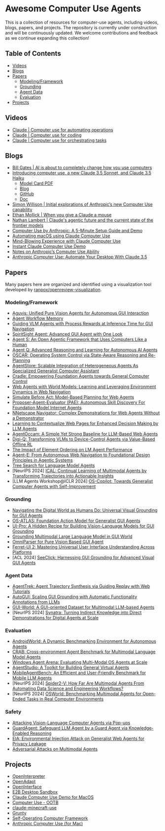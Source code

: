 # Awesome Computer Use Agents

This is a collection of resources for computer-use agents, including videos, blogs, papers, and projects. The repository is currently under construction and will be continuously updated. We welcome contributions and feedback as we continue expanding this collection!

## Table of Contents

- [Videos](#videos)
- [Blogs](#blogs)
- [Papers](#papers)
  - [Modeling/Framework](#modelingframework)
  - [Grounding](#grounding)
  - [Agent Data](#agent-data)
  - [Evaluation](#evaluation)
- [Projects](#projects)

## Videos
- [Claude | Computer use for automating operations](https://www.youtube.com/watch?v=ODaHJzOyVCQ)
- [Claude | Computer use for coding](https://www.youtube.com/watch?v=vH2f7cjXjKI)
- [Claude | Computer use for orchestrating tasks](https://www.youtube.com/watch?v=jqx18KgIzAE)

## Blogs
- [Bill Gates | AI is about to completely change how you use computers](https://www.gatesnotes.com/AI-agents)
- [Introducing computer use, a new Claude 3.5 Sonnet, and Claude 3.5 Haiku](https://www.anthropic.com/news/3-5-models-and-computer-use)
  - [Model Card PDF](https://assets.anthropic.com/m/1cd9d098ac3e6467/original/Claude-3-Model-Card-October-Addendum.pdf)
  - [Blog](https://www.anthropic.com/news/developing-computer-use)
  - [GitHub](https://github.com/anthropics/anthropic-quickstarts/tree/main/computer-use-demo)
  - [Doc](https://docs.anthropic.com/en/docs/build-with-claude/computer-use)
- [Simon Willison | Initial explorations of Anthropic’s new Computer Use capability](https://simonwillison.net/2024/Oct/22/computer-use/)
- [Ethan Mollick | When you give a Claude a mouse](https://www.oneusefulthing.org/p/when-you-give-a-claude-a-mouse)
- [Nathan Lambert | Claude's agentic future and the current state of the frontier models](https://www.interconnects.ai/p/claudes-agency)
- [Computer Use by Anthropic: A 5-Minute Setup Guide and Demo](https://glama.ai/blog/2024-10-22-automate-computer-using-claude)
- [Automating macOS using Claude Computer Use](https://glama.ai/blog/2024-10-23-automating-macos-using-claude)
- [Mind-Blowing Experience with Claude Computer Use](https://www.reddit.com/r/ClaudeAI/comments/1ga3uqn/mindblowing_experience_with_claude_computer_use/)
- [Instant Claude Computer Use Demo](https://labex.io/tutorials/docker-instant-claude-computer-use-demo-414899)
- [Notes on Anthropic’s Computer Use Ability](https://composio.dev/blog/claude-computer-use/)
- [Anthropic Computer Use: Automate Your Desktop With Claude 3.5](https://www.datacamp.com/blog/what-is-anthropic-computer-use)

## Papers
Many papers here are organized and identified using a visualization tool developed by [ranpox/openreview-visualization](https://github.com/ranpox/openreview-visualization).

### Modeling/Framework
- [Aguvis: Unified Pure Vision Agents for Autonomous GUI Interaction](https://arxiv.org/abs/2412.04454)
- [Agent Workflow Memory](https://arxiv.org/abs/2409.07429)
- [Guiding VLM Agents with Process Rewards at Inference Time for GUI Navigation](https://openreview.net/forum?id=jR6YMxVG9i)
- [SpiritSight Agent: Advanced GUI Agent with One Look](https://openreview.net/forum?id=jY2ow7jRdZ)
- [Agent S: An Open Agentic Framework that Uses Computers Like a Human](https://arxiv.org/abs/2410.08164)
- [Agent Q: Advanced Reasoning and Learning for Autonomous AI Agents](https://arxiv.org/abs/2408.07199)
- [OSCAR: Operating System Control via State-Aware Reasoning and Re-Planning](https://arxiv.org/abs/2410.18963)
- [AgentStore: Scalable Integration of Heterogeneous Agents As Specialized Generalist Computer Assistant](https://arxiv.org/abs/2410.18603)
- [Cradle: Empowering Foundation Agents towards General Computer Control](https://arxiv.org/abs/2403.03186)
- [Web Agents with World Models: Learning and Leveraging Environment Dynamics in Web Navigation](https://arxiv.org/abs/2410.13232)
- [Simulate Before Act: Model-Based Planning for Web Agents](https://openreview.net/forum?id=JDa5RiTIC7)
- [Proposer-Agent-Evaluator (PAE): Autonomous Skill Discovery For Foundation Model Internet Agents](https://arxiv.org/abs/2412.13194)
- [NNetscape Navigator: Complex Demonstrations for Web Agents Without a Demonstrator](https://arxiv.org/abs/2410.02907)
- [Learning to Contextualize Web Pages for Enhanced Decision Making by LLM Agents](https://openreview.net/forum?id=3Gzz7ZQLiz)
- [AgentOccam: A Simple Yet Strong Baseline for LLM-Based Web Agents](https://arxiv.org/abs/2410.13825)
- [Digi-Q: Transforming VLMs to Device-Control Agents via Value-Based Offline RL](https://openreview.net/forum?id=CjfQssZtAb)
- [The Impact of Element Ordering on LM Agent Performance](https://arxiv.org/abs/2409.12089)
- [Agent-E: From Autonomous Web Navigation to Foundational Design Principles in Agentic Systems](https://arxiv.org/abs/2407.13032)
- [Tree Search for Language Model Agents](https://arxiv.org/abs/2407.01476)
- [NeurIPS 2024] [ICAL: Continual Learning of Multimodal Agents by Transforming Trajectories into Actionable Insights](https://arxiv.org/abs/2406.14596)
- [LLM Agents Workshop@ICLR 2024] [OS-Copilot: Towards Generalist Computer Agents with Self-Improvement](https://arxiv.org/abs/2402.07456)

### Grounding
- [Navigating the Digital World as Humans Do: Universal Visual Grounding for GUI Agents](https://arxiv.org/abs/2410.05243)
- [OS-ATLAS: Foundation Action Model for Generalist GUI Agents](https://arxiv.org/abs/2410.23218)
- [UI-Pro: A Hidden Recipe for Building Vision-Language Models for GUI Grounding](https://openreview.net/forum?id=5wmAfwDBoi)
- [Grounding Multimodal Large Language Model in GUI World](https://openreview.net/forum?id=M9iky9Ruhx)
- [OmniParser for Pure Vision Based GUI Agent](https://arxiv.org/abs/2408.00203)
- [Ferret-UI 2: Mastering Universal User Interface Understanding Across Platforms](https://arxiv.org/abs/2410.18967)
- [ACL 2024] [SeeClick: Harnessing GUI Grounding for Advanced Visual GUI Agents](https://arxiv.org/abs/2401.10935)

### Agent Data
- [AgentTrek: Agent Trajectory Synthesis via Guiding Replay with Web Tutorials](https://arxiv.org/abs/2412.09605)
- [AutoGUI: Scaling GUI Grounding with Automatic Functionality Annotations from LLMs](https://openreview.net/forum?id=wl4c9jvcyY)
- [GUI-World: A GUI-oriented Dataset for Multimodal LLM-based Agents](https://arxiv.org/abs/2406.10819)
- [NeurIPS 2024] [Synatra: Turning Indirect Knowledge into Direct Demonstrations for Digital Agents at Scale](https://arxiv.org/abs/2409.15637)

### Evaluation
- [AndroidWorld: A Dynamic Benchmarking Environment for Autonomous Agents](https://arxiv.org/abs/2405.14573)
- [CRAB: Cross-environment Agent Benchmark for Multimodal Language Model Agents](https://arxiv.org/abs/2407.01511)
- [Windows Agent Arena: Evaluating Multi-Modal OS Agents at Scale](https://arxiv.org/abs/2409.08264)
- [AgentStudio: A Toolkit for Building General Virtual Agents](https://arxiv.org/abs/2403.17918)
- [MobileAgentBench: An Efficient and User-Friendly Benchmark for Mobile LLM Agents](https://arxiv.org/abs/2406.08184)
- [NeurIPS 2024] [Spider2-V: How Far Are Multimodal Agents From Automating Data Science and Engineering Workflows?](https://arxiv.org/abs/2407.10956)
- [NeurIPS 2024] [OSWorld: Benchmarking Multimodal Agents for Open-Ended Tasks in Real Computer Environments](https://arxiv.org/abs/2404.07972)

### Safety
- [Attacking Vision-Language Computer Agents via Pop-ups](https://arxiv.org/abs/2411.02391)
- [GuardAgent: Safeguard LLM Agent by a Guard Agent via Knowledge-Enabled Reasoning](https://arxiv.org/abs/2406.09187)
- [EIA: Environmental Injection Attack on Generalist Web Agents for Privacy Leakage](https://arxiv.org/abs/2409.11295)
- [Adversarial Attacks on Multimodal Agents](https://arxiv.org/abs/2406.12814)

## Projects
- [OpenInterpreter](https://github.com/OpenInterpreter/open-interpreter)
- [OpenAdapt](https://github.com/OpenAdaptAI/OpenAdapt)
- [OpenInterface](https://github.com/AmberSahdev/Open-Interface/)
- [E2B Desktop Sandbox](https://github.com/e2b-dev/desktop)
- [Claude Computer Use Demo for MacOS](https://github.com/PallavAg/claude-computer-use-macos)
- [Computer Use - OOTB](https://github.com/showlab/computer_use_ootb)
- [claude-minecraft-use](https://github.com/ObservedObserver/claude-minecraft-use)
- [Grunty](https://github.com/suitedaces/computer-agent)
- [Self-Operating Computer Framework](https://github.com/OthersideAI/self-operating-computer)
- [Anthropic Computer Use (for Mac)](https://github.com/deedy/mac_computer_use)
